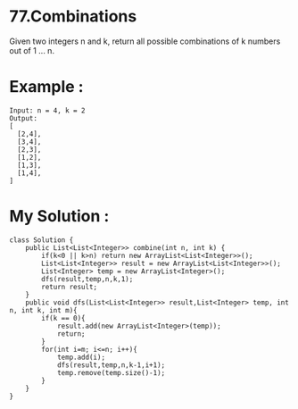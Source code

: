 # 77.Combinations
Given two integers n and k, return all possible combinations of k numbers out of 1 ... n.
 
# Example :
```
Input: n = 4, k = 2
Output:
[
  [2,4],
  [3,4],
  [2,3],
  [1,2],
  [1,3],
  [1,4],
]
```

# My Solution :
```
class Solution {
    public List<List<Integer>> combine(int n, int k) {
        if(k<0 || k>n) return new ArrayList<List<Integer>>();
        List<List<Integer>> result = new ArrayList<List<Integer>>();
        List<Integer> temp = new ArrayList<Integer>();
        dfs(result,temp,n,k,1);
        return result;
    }
    public void dfs(List<List<Integer>> result,List<Integer> temp, int n, int k, int m){
        if(k == 0){
            result.add(new ArrayList<Integer>(temp));
            return;
        }
        for(int i=m; i<=n; i++){
            temp.add(i);
            dfs(result,temp,n,k-1,i+1);
            temp.remove(temp.size()-1);
        }
    }
}
```
